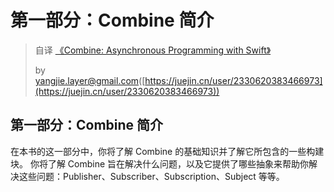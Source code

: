 # 第一部分：Combine 简介

> 自译 [《Combine: Asynchronous Programming with Swift》](https://www.kodeco.com/books/combine-asynchronous-programming-with-swift)
>
> by yangjie.layer@gmail.com([https://juejin.cn/user/2330620383466973](https://juejin.cn/user/2330620383466973))

## 第一部分：Combine 简介

在本书的这一部分中，你将了解 Combine 的基础知识并了解它所包含的一些构建块。 你将了解 Combine 旨在解决什么问题，以及它提供了哪些抽象来帮助你解决这些问题：Publisher、Subscriber、Subscription、Subject 等等。
